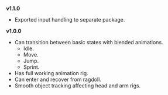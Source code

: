 **v1.1.0**
- Exported input handling to separate package.

**v1.0.0**
- Can transition between basic states with blended animations.
  - Idle.
  - Move.
  - Jump.
  - Sprint.
- Has full working animation rig.
- Can enter and recover from ragdoll.
- Smooth object tracking affecting head and arm rigs.